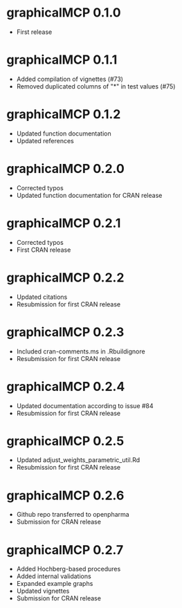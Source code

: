 # graphicalMCP 0.1.0

* First release

# graphicalMCP 0.1.1

* Added compilation of vignettes (#73)
* Removed duplicated columns of "*" in test values (#75)

# graphicalMCP 0.1.2

* Updated function documentation
* Updated references

# graphicalMCP 0.2.0

* Corrected typos
* Updated function documentation for CRAN release

# graphicalMCP 0.2.1

* Corrected typos
* First CRAN release

# graphicalMCP 0.2.2

* Updated citations
* Resubmission for first CRAN release

# graphicalMCP 0.2.3

* Included cran-comments.ms in .Rbuildignore
* Resubmission for first CRAN release

# graphicalMCP 0.2.4

* Updated documentation according to issue #84
* Resubmission for first CRAN release

# graphicalMCP 0.2.5

* Updated adjust_weights_parametric_util.Rd
* Resubmission for first CRAN release

# graphicalMCP 0.2.6

* Github repo transferred to openpharma
* Submission for CRAN release

# graphicalMCP 0.2.7

* Added Hochberg-based procedures
* Added internal validations
* Expanded example graphs
* Updated vignettes
* Submission for CRAN release

